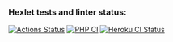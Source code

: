 ### Hexlet tests and linter status:
[![Actions Status](https://github.com/itaopro/php-project-lvl3/workflows/hexlet-check/badge.svg)](https://github.com/itaopro/php-project-lvl3/actions)
[![PHP CI](https://github.com/itaopro/php-project-lvl3/actions/workflows/workflow.yml/badge.svg)](https://github.com/itaopro/php-project-lvl3/actions/workflows/workflow.yml)
[![Heroku CI Status](https://lvl3-php.herokuapp.com/last.svg)](https://dashboard.heroku.com/pipelines/931baf46-8b3f-4779-b818-e90103679d25/tests)
